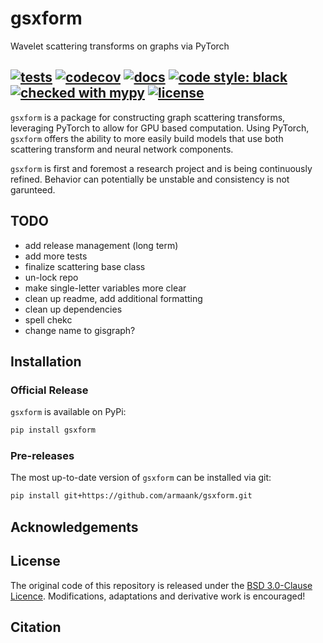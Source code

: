 # gsxform
 Wavelet scattering transforms on graphs via PyTorch
 
[![tests](https://github.com/armaank/gsxform/workflows/tests/badge.svg)](https://github.com/armaank/gsxform/actions/workflows/tests.yml)
[![codecov](https://codecov.io/gh/armaank/gsxform/branch/main/graph/badge.svg?token=AUFSGAPB4O)](https://codecov.io/gh/armaank/gsxform)
[![docs](https://github.com/armaank/gsxform/workflows/docs/badge.svg)](https://github.com/armaank/gsxform/actions/workflows/docs.yml)
[![code style: black](https://img.shields.io/badge/code%20style-black-000000.svg)](https://github.com/psf/black)
[![checked with mypy](http://www.mypy-lang.org/static/mypy_badge.svg)](http://mypy-lang.org/)
[![license](https://img.shields.io/badge/License-BSD_3--Clause-blue.svg)](https://opensource.org/licenses/BSD-3-Clause)
 ---
 
`gsxform` is a package for constructing graph scattering transforms, leveraging PyTorch
to allow for GPU based computation.
Using PyTorch, `gsxform` offers the ability to more
easily build models that use both scattering transform and neural network components.
 
`gsxform` is first and foremost a research project and is being continuously refined.
Behavior can potentially be unstable and consistency is not garunteed.

## TODO
* add release management (long term)
* add more tests
* finalize scattering base class
* un-lock repo 
* make single-letter variables more clear
* clean up readme, add additional formatting
* clean up dependencies
* spell chekc
* change name to gisgraph?

## Installation

### Official Release

`gsxform` is available on PyPi:
```bash
pip install gsxform
```

### Pre-releases

The most up-to-date version of `gsxform` can be installed via git:
```bash
pip install git+https://github.com/armaank/gsxform.git
```

## Acknowledgements 


## License 
The original code of this repository is released under the
[BSD 3.0-Clause Licence](https://github.com/armaank/gsxform/blob/main/LICENSE).
Modifications, adaptations and derivative work is encouraged!

## Citation 



